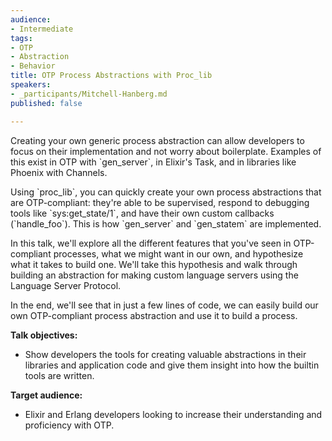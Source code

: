 ```yaml
---
audience:
- Intermediate
tags:
- OTP
- Abstraction
- Behavior
title: OTP Process Abstractions with Proc_lib
speakers:
- _participants/Mitchell-Hanberg.md
published: false

---
```

Creating your own generic process abstraction can allow developers to focus on their implementation and not worry about boilerplate. Examples of this exist in OTP with \`gen_server\`, in Elixir's Task, and in libraries like Phoenix with Channels. 

Using \`proc_lib\`, you can quickly create your own process abstractions that are OTP-compliant: they're able to be supervised, respond to debugging tools like \`sys:get_state/1\`, and have their own custom callbacks (\`handle_foo\`). This is how \`gen_server\` and \`gen_statem\` are implemented.

In this talk, we'll explore all the different features that you've seen in OTP-compliant processes, what we might want in our own, and hypothesize what it takes to build one. We'll take this hypothesis and walk through building an abstraction for making custom language servers using the Language Server Protocol.

In the end, we'll see that in just a few lines of code, we can easily build our own OTP-compliant process abstraction and use it to build a process.

**Talk objectives:**

* Show developers the tools for creating valuable abstractions in their libraries and application code and give them insight into how the builtin tools are written.

**Target audience:**

* Elixir and Erlang developers looking to increase their understanding and proficiency with OTP.